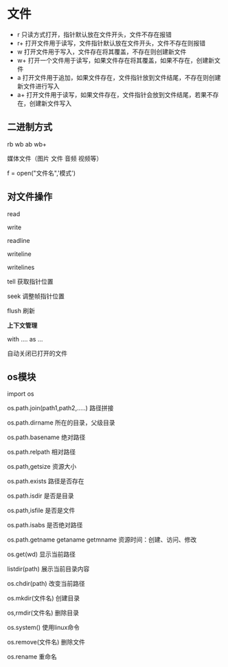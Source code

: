 # 文件

- r 只读方式打开，指针默认放在文件开头，文件不存在报错
- r+ 打开文件用于读写，文件指针默认放在文件开头，文件不存在则报错
- w 打开文件用于写入，文件存在将其覆盖，不存在则创建新文件
- w+ 打开一个文件用于读写，如果文件存在将其覆盖，如果不存在，创建新文件
- a 打开文件用于追加，如果文件存在，文件指针放到文件结尾，不存在则创建新文件进行写入
- a+ 打开文件用于读写，如果文件存在，文件指针会放到文件结尾，若果不存在，创建新文件写入

## 二进制方式

rb wb ab wb+

媒体文件（图片 文件 音频 视频等）



f = open("文件名",'模式')

## 对文件操作

read

write

readline

writeline

writelines

tell  获取指针位置

seek 调整帧指针位置

flush 刷新

**上下文管理**

with .... as  ...

自动关闭已打开的文件



## os模块

import os

os.path.join(path1,path2,.....)   路径拼接

os.path.dirname    所在的目录，父级目录

os.path.basename  绝对路径

os.path.relpath  相对路径

os.path,getsize 资源大小

os.path.exists  路径是否存在

os.path.isdir  是否是目录

os.path,isfile  是否是文件

os.path.isabs  是否绝对路径

os.path.getname getaname getmname 资源时间：创建、访问、修改



os.get(wd) 显示当前路径

listdir(path) 展示当前目录内容

os.chdir(path) 改变当前路径

os.mkdir(文件名) 创建目录

os,rmdir(文件名) 删除目录

os.system()  使用linux命令

os.remove(文件名)   删除文件

os.rename 重命名



